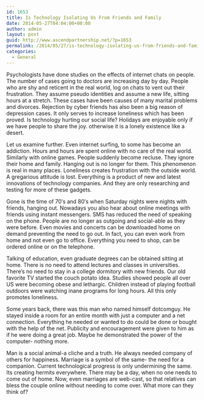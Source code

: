 ```yaml
---
id: 1653
title: Is Technology Isolating Us From Friends and Family
date: 2014-05-27T04:04:00+00:00
author: admin
layout: post
guid: http://www.ascendpartnership.net/?p=1653
permalink: /2014/05/27/is-technology-isolating-us-from-friends-and-family-2/
categories:
  - General
---
```

Psychologists have done studies on the effects of internet chats on people. The number of cases going to doctors are increasing day by day. People who are shy and reticent in the real world, log on chats to vent out their frustration. They assume pseudo identities and assume a new life, sitting hours at a stretch. These cases have been causes of many marital problems and divorces. Rejection by cyber friends has also been a big reason of depression cases. It only serves to increase loneliness which has been proved. Is technology hurting our social life? Holidays are enjoyable only if we have people to share the joy. otherwise it is a lonely existence like a desert.

Let us examine further. Even internet surfing, to some has become an addiction. Hours and hours are spent online with no care of the real world. Similarly with online games. People suddenly become recluse. They ignore their home and family. Hanging out is no longer for them. This phenomenon is real in many places. Loneliness creates frustration with the outside world. A gregarious attitude is lost. Everything is a product of new and latest innovations of technology companies. And they are only researching and testing for more of these gadgets.

Gone is the time of 70&#8242;s and 80&#8242;s when Saturday nights were nights with friends, hanging out. Nowadays you also hear about online meetings with friends using instant messengers. SMS has reduced the need of speaking on the phone. People are no longer as outgoing and social-able as they were before. Even movies and concerts can be downloaded home on demand preventing the need to go out. In fact, you can even work from home and not even go to office. Everything you need to shop, can be ordered online or on the telephone.

Talking of education, even graduate degrees can be obtained sitting at home. There is no need to attend lectures and classes in universities. There&#8217;s no need to stay in a college dormitory with new friends. Our old favorite TV started the couch potato idea. Studies showed people all over US were becoming obese and lethargic. Children instead of playing football outdoors were watching inane programs for long hours. All this only promotes loneliness.

Some years back, there was this man who named himself dotcomguy. He stayed inside a room for an entire month with just a computer and a net connection. Everything he needed or wanted to do could be done or bought with the help of the net. Publicity and encouragement were given to him as if he were doing a great job. Maybe he demonstrated the power of the computer- nothing more.

Man is a social animal-a cliche and a truth. He always needed company of others for happiness. Marriage is a symbol of the same- the need for a companion. Current technological progress is only undermining the same. Its creating hermits everywhere. There may be a day, when no one needs to come out of home. Now, even marriages are web-cast, so that relatives can bless the couple online without needing to come over. What more can they think of?